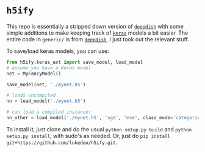 # `h5ify`

This repo is essentially a stripped down version of [`deepdish`](https://github.com/uchicago-cs/deepdish) with some simple additions to make keeping track of [`keras`](https://github.com/fchollet/keras) models a bit easier. The entire code in `generic/` is from [`deepdish`](https://github.com/uchicago-cs/deepdish), I just took out the relevant stuff.

To save/load keras models, you can use:

```python
from h5ify.keras_ext import save_model, load_model
# assume you have a Keras model
net = MyFancyModel()

save_model(net, './mynet.h5')

# loads uncompiled
nn = load_model('./mynet.h5')

# can load a compiled instance!
nn_other = load_model('./mynet.h5', 'sgd', 'mse', class_mode='categorical')
```

To install it, just clone and do the usual `python setup.py build` and `python setup.py install`, with sudo's as needed. Or, just do `pip install git+https://github.com/lukedeo/h5ify.git`.

